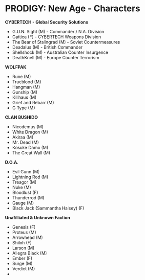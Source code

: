 # PRODIGY: New Age - Characters

**CYBERTECH - Global Security Solutions**
- G.U.N. Sight (M) - Commander / N.A. Division
- Gattica (F) - CYBERTECH Weapons Division
- The Bear of Stalingrad (M) - Soviet Countermeasures
- Deadalus (M) - British Commander
- Shellshock (M) - Australian Counter Insurgence
- DeathKnell (M) - Europe Counter Terrorism

**WOLFPAK**
- Rune (M)
- Trueblood (M)
- Hangman (M)
- Gunship (M)
- Killhaus (M)
- Grief and Rebarr (M)
- G Type (M)

**CLAN BUSHIDO**
- Nicodemus (M)
- White Dragon (M)
- Akiraa (M)
- Mr. Dead (M)
- Kosuke Damo (M)
- The Great Wall (M)

**D.O.A.**
- Evil Gunn (M)
- Lightning Rod (M)
- Treagor (M)
- Nuke (M)
- Bloodlust (F)
- Thunderrod (M)
- Gauge (M)
- Black Jack (Sammantha Halsey) (F)


**Unafilliated & Unknown Faction**
- Genesis (F)
- Proteus (M)
- Arrowhead (M)
- Shiloh (F)
- Larson (M)
- Allegra Black (M)
- Ember (F)
- Surge (M)
- Verdict (M)
- 